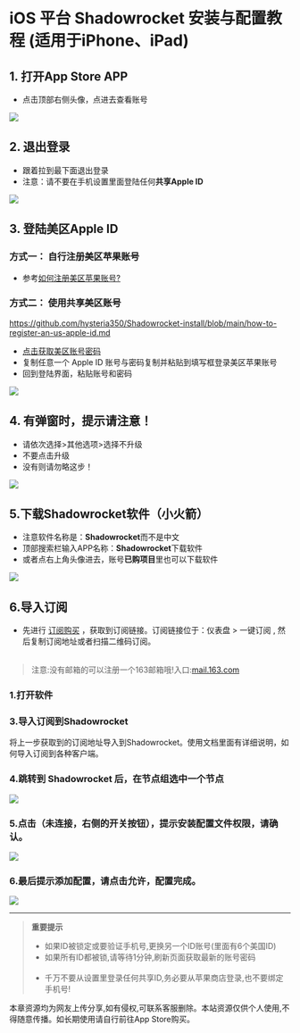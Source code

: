 # **iOS 平台 Shadowrocket 安装与配置教程 (适用于iPhone、iPad)**

## 1. **打开App Store APP**

*   点击顶部右侧头像，点进去查看账号

![](https://yunqijpg.oss-cn-hongkong.aliyuncs.com/ap1.jpg)

## 2. **退出登录**

*   跟着拉到最下面退出登录
*   注意：请不要在手机设置里面登陆任何**共享Apple ID**

![](https://yunqijpg.oss-cn-hongkong.aliyuncs.com/ap2.jpg)

## 3. **登陆美区Apple ID**

### 方式一： 自行注册美区苹果账号

*   参考[如何注册美区苹果账号?](https://github.com/hysteria350/Shadowrocket-install/blob/main/how-to-register-an-us-apple-id.md)

### 方式二： 使用共享美区账号

https://github.com/hysteria350/Shadowrocket-install/blob/main/how-to-register-an-us-apple-id.md
*   [点击获取美区账号密码](https://u25xk.sha.cx/d33dc883f1ca510282122ea17107da80)
*   复制任意一个 Apple ID 账号与密码复制并粘贴到填写框登录美区苹果账号
*   回到登陆界面，粘贴账号和密码

![](https://yunqijpg.oss-cn-hongkong.aliyuncs.com/ap3.jpg)

## 4. **有弹窗时，提示请注意！**

*   请依次选择>其他选项>选择不升级
*   不要点击升级
*   没有则请勿略这步！

![](https://yunqijpg.oss-cn-hongkong.aliyuncs.com/ap4.jpg)

## **5.下载Shadowrocket软件（小火箭）**

*   注意软件名称是：**Shadowrocket**而不是中文
*   顶部搜索栏输入APP名称：**Shadowrocket**下载软件
*   或者点右上角头像进去，账号**已购项目**里也可以下载软件

![](https://yunqijpg.oss-cn-hongkong.aliyuncs.com/ap5.jpg)

## **6.导入订阅**

*   先进行 [订阅购买](https://github.com/proxyguide/jichang-recommend) ，获取到订阅链接。订阅链接位于：仪表盘 > 一键订阅 , 然后复制订阅地址或者扫描二维码订阅。  
     
> 注意:没有邮箱的可以注册一个163邮箱哦!入口:[mail.163.com](https://mail.163.com/register/index.htm?from=163mail&utm_source=163mail#/pn)

### **1.打开软件**

### **3.导入订阅到Shadowrocket**

将上一步获取到的订阅地址导入到Shadowrocket。使用文档里面有详细说明，如何导入订阅到各种客户端。

### **4.跳转到 Shadowrocket 后，在节点组选中一个节点**

![](https://yunqijpg.oss-cn-hongkong.aliyuncs.com/ap8.jpg)

### **5.点击（未连接，右侧的开关按钮），提示安装配置文件权限，请确认。**

![](https://yunqijpg.oss-cn-hongkong.aliyuncs.com/ap9.jpg)

### **6.最后提示添加配置，请点击允许，配置完成。**

![](https://yunqijpg.oss-cn-hongkong.aliyuncs.com/ap10.jpg)

---

> **重要提示**
> 
> *   如果ID被锁定或要验证手机号,更换另一个ID账号(里面有6个美国ID)
> *   如果所有ID都被锁,请等待1分钟,刷新页面获取最新的账号密码  
>      
> *   千万不要从设置里登录任何共享ID,务必要从苹果商店登录,也不要绑定手机号!

本章资源均为网友上传分享,如有侵权,可联系客服删除。本站资源仅供个人使用,不得随意传播。如长期使用请自行前往App Store购买。
